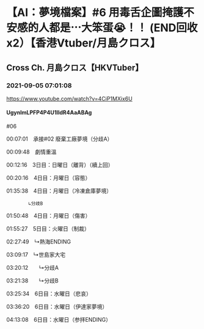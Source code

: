 # 【AI：夢境檔案】#6 用毒舌企圖掩護不安感的人都是⋯大笨蛋😭！！ (END回收x2）【香港Vtuber/月島クロス】

## Cross Ch. 月島クロス【HKVTuber】

### 2021-09-05 07:01:08

https://www.youtube.com/watch?v=4CiP1MXix6U

#### UgynlmLPFP4P4U1lldR4AaABAg

#06



00:07:01　承接#02 廢棄工廠夢境（分歧A）

00:09:48　劇情重溫

00:12:16　3日目：日曜日（離背）（續上回）

00:20:16　4日目：月曜日（容態）

01:35:38　4日目：月曜日（冷凍倉庫夢境）

		    ↳分歧B

01:50:48　4日目：月曜日（傷害）

01:55:27　5日目：火曜日（制裁）

02:27:49　↳熱海ENDING

03:09:17　↳世島家大宅

03:20:12　　↳分歧A

03:21:38　　↳分歧B

03:25:34　6日目：水曜日（悲哀）

03:36:20　6日目：水曜日（伊達家夢境）

04:13:08　6日目：水曜日（参拝ENDING）

